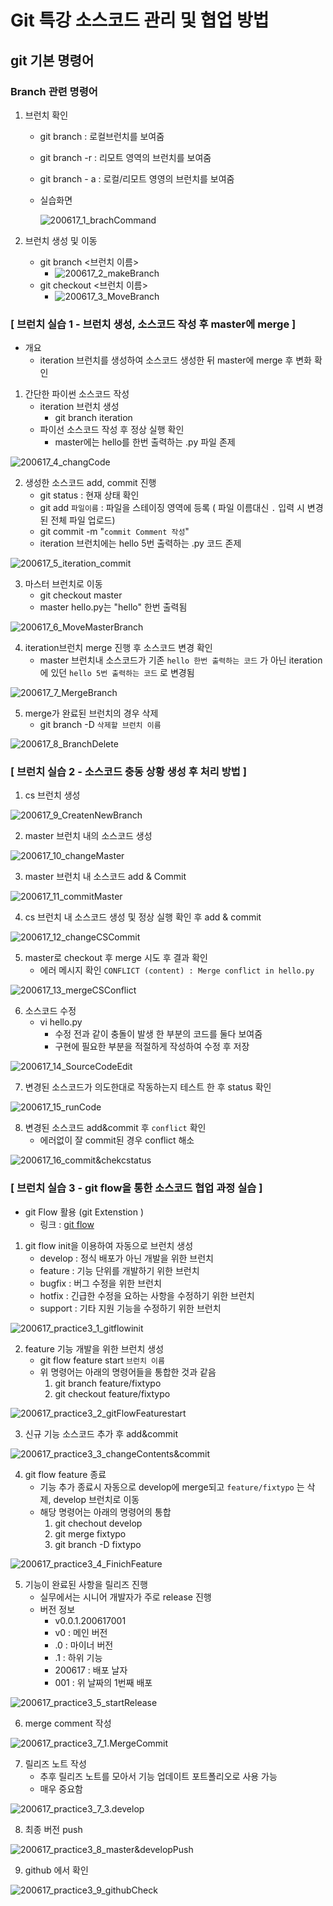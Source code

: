 # Git 특강 소스코드 관리 및 협업 방법

## git 기본 명령어

### 

### Branch 관련 명령어

1. 브런치 확인

   - git branch : 로컬브런치를 보여줌

   - git branch -r : 리모트 영역의 브런치를 보여줌

   - git branch - a : 로컬/리모트 영영의 브런치를 보여줌

   - 실습화면

     ![200617_1_brachCommand](../image/200617/200617_1_brachCommand.png)

2. 브런치 생성 및 이동

   - git branch <브런치 이름>
     - ![200617_2_makeBranch](../image/200617/200617_2_makeBranch.png)
   - git checkout <브런치 이름>
     - ![200617_3_MoveBranch](../image/200617/200617_3_MoveBranch.png)



### [ 브런치 실습 1 - 브런치 생성, 소스코드 작성 후 master에 merge ]

- 개요 
  -  iteration 브런치를 생성하여 소스코드 생성한 뒤 master에 merge 후 변화 확인

1. 간단한 파이썬 소스코드 작성
   - iteration 브런치 생성
     - git branch iteration
   - 파이선 소스코드 작성 후 정상 실행 확인
     - master에는 hello를 한번 출력하는 .py 파일 존제

![200617_4_changCode](../image/200617/200617_4_changCode.png)



2. 생성한 소스코드 add, commit 진행 
   - git status : 현재 상태 확인
   - git add `파일이름` : 파일을 스테이징 영역에 등록 ( 파일 이름대신 `.` 입력 시 변경된 전체 파일 업로드)
   - git commit -m "`commit Comment 작성`"
   - iteration 브런치에는 hello 5번 출력하는 .py 코드 존제

![200617_5_iteration_commit](../image/200617/200617_5_iteration_commit.png)



3. 마스터 브런치로 이동 
   - git checkout master
   - master hello.py는 "hello" 한번 출력됨

![200617_6_MoveMasterBranch](../image/200617/200617_6_MoveMasterBranch.png)



4. iteration브런치 merge 진행 후 소스코드 변경 확인
   - master 브런치내 소스코드가 기존 `hello 한번 출력하는 코드` 가 아닌 iteration에 있던 `hello 5번 출력하는 코드` 로 변경됨

![200617_7_MergeBranch](../image/200617/200617_7_MergeBranch.png)



5. merge가 완료된 브런치의 경우 삭제
   - git branch -D `삭제할 브런치 이름`

![200617_8_BranchDelete](../image/200617/200617_8_BranchDelete.png)



### [ 브런치 실습 2 - 소스코드 충동 상황 생성 후 처리 방법 ]

1. cs 브런치 생성 

![200617_9_CreatenNewBranch](../image/200617/200617_9_CreatenNewBranch.png)

2. master 브런치 내의 소스코드 생성 

![200617_10_changeMaster](../image/200617/200617_10_changeMaster.png)

3. master 브런치 내 소스코드 add & Commit

![200617_11_commitMaster](../image/200617/200617_11_commitMaster.png)

4. cs 브런치 내 소스코드 생성 및 정상 실행 확인 후 add & commit

![200617_12_changeCSCommit](../image/200617/200617_12_changeCSCommit.png)

5. master로 checkout 후 merge 시도 후 결과 확인
   - 에러 메시지 확인 `CONFLICT (content) : Merge conflict in hello.py `

![200617_13_mergeCSConflict](../image/200617/200617_13_mergeCSConflict.png)



6. 소스코드 수정
   - vi hello.py
     - 수정 전과 같이 충돌이 발생 한 부분의 코드를 둘다 보여줌
     - 구현에 필요한 부분을 적절하게 작성하여 수정 후 저장

![200617_14_SourceCodeEdit](../image/200617/200617_14_SourceCodeEdit.png)



7. 변경된 소스코드가 의도한대로 작동하는지 테스트 한 후 status 확인

![200617_15_runCode](../image/200617/200617_15_runCode.png)

8. 변경된 소스코드 add&commit 후 `conflict` 확인
   - 에러없이 잘 commit된 경우 conflict 해소

![200617_16_commit&chekcstatus](../image/200617/200617_16_commit&chekcstatus.png)



### [ 브런치 실습 3 - git flow을 통한 소스코드 협업 과정 실습 ]

- git Flow 활용 (git Extenstion )
  - 링크 : [git flow](https://danielkummer.github.io/git-flow-cheatsheet/index.ko_KR.html)

1. git flow init을 이용하여 자동으로 브런치 생성
   - develop : 정식 배포가 아닌 개발을 위한 브런치
   - feature : 기능 단위를 개발하기 위한 브런치
   - bugfix : 버그 수정을 위한 브런치
   - hotfix : 긴급한 수정을 요하는 사항을 수정하기 위한 브런치
   - support : 기타 지원 기능을 수정하기 위한 브런치

![200617_practice3_1_gitflowinit](../image/200617/200617_practice3_1_gitflowinit.png)

2. feature 기능 개발을 위한 브런치 생성
   - git flow feature start `브런치 이름`
   - 위 명령어는 아래의 명령어들을 통합한 것과 같음
     1. git branch feature/fixtypo
     2. git checkout feature/fixtypo

![200617_practice3_2_gitFlowFeaturestart](../image/200617/200617_practice3_2_gitFlowFeaturestart.png)

3. 신규 기능 소스코드 추가 후 add&commit

![200617_practice3_3_changeContents&commit](../image/200617/200617_practice3_3_changeContents&commit.png)

4. git flow feature 종료 
   - 기능 추가 종료시 자동으로 develop에 merge되고 `feature/fixtypo` 는 삭제, develop  브런치로 이동
   - 해당 명령어는 아래의 명령어의 통합
     1. git chechout develop
     2. git merge fixtypo
     3. git branch -D fixtypo

![200617_practice3_4_FinichFeature](../image/200617/200617_practice3_4_FinichFeature.png)

5. 기능이 완료된 사항을 릴리즈 진행
   - 실무에서는 시니어 개발자가 주로 release 진행
   - 버전 정보 
     - v0.0.1.200617001
     - v0 : 메인 버전
     - .0 : 마이너 버전
     - .1 : 하위 기능 
     - 200617 : 배포 날자
     - 001 : 위 날짜의 1번째 배포

![200617_practice3_5_startRelease](../image/200617/200617_practice3_5_startRelease.png)

6. merge comment 작성

![200617_practice3_7_1.MergeCommit](../image/200617/200617_practice3_7_1.MergeCommit.png)

7. 릴리즈 노트 작성
   - 추후 릴리즈 노트를 모아서 기능 업데이트 포트폴리오로 사용 가능
   - 매우 중요함

![200617_practice3_7_3.develop](../image/200617/200617_practice3_7_3.develop.png)

8. 최종 버전 push

![200617_practice3_8_master&developPush](../image/200617/200617_practice3_8_master&developPush.png)

9. github 에서 확인

![200617_practice3_9_githubCheck](../image/200617/200617_practice3_9_githubCheck.png)